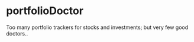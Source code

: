 # portfolioDoctor
Too many portfolio trackers for stocks and investments; but very few good doctors..
